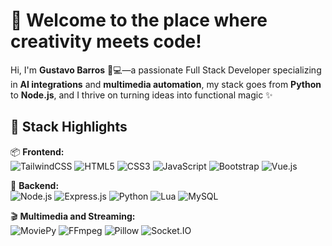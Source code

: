 # 👋 Welcome to the place where creativity meets code!

Hi, I'm **Gustavo Barros** 🧑💻—a passionate Full Stack Developer specializing in **AI integrations** and **multimedia automation**, my stack goes from **Python** to **Node.js**, and I thrive on turning ideas into functional magic ✨

## 🚀 Stack Highlights

📦 **Frontend:**  
![TailwindCSS](https://img.shields.io/badge/tailwindcss-%2338B2AC.svg?style=for-the-badge&logo=tailwind-css&logoColor=white)
![HTML5](https://img.shields.io/badge/html5-%23E34F26.svg?style=for-the-badge&logo=html5&logoColor=white)
![CSS3](https://img.shields.io/badge/css3-%231572B6.svg?style=for-the-badge&logo=css3&logoColor=white)
![JavaScript](https://img.shields.io/badge/javascript-%23F7DF1E.svg?style=for-the-badge&logo=javascript&logoColor=black)
![Bootstrap](https://img.shields.io/badge/bootstrap-%23563D7C.svg?style=for-the-badge&logo=bootstrap&logoColor=white)
![Vue.js](https://img.shields.io/badge/vue.js-%234FC08D.svg?style=for-the-badge&logo=vue.js&logoColor=white)

📡 **Backend:**  
![Node.js](https://img.shields.io/badge/node.js-%234F3C2E.svg?style=for-the-badge&logo=node.js&logoColor=white)
![Express.js](https://img.shields.io/badge/express.js-%23DD0031.svg?style=for-the-badge&logo=express&logoColor=white)
![Python](https://img.shields.io/badge/python-%233377AE.svg?style=for-the-badge&logo=python&logoColor=white)
![Lua](https://img.shields.io/badge/lua-%2300F4DA.svg?style=for-the-badge&logo=lua&logoColor=white)
![MySQL](https://img.shields.io/badge/mysql-%2300f59f.svg?style=for-the-badge&logo=mysql&logoColor=white)

🎬 **Multimedia and Streaming:**  
![MoviePy](https://img.shields.io/badge/moviepy-%23E50000.svg?style=for-the-badge&logo=motion&logoColor=white)
![FFmpeg](https://img.shields.io/badge/ffmpeg-%23000000.svg?style=for-the-badge&logo=ffmpeg&logoColor=white)
![Pillow](https://img.shields.io/badge/Pillow-%23A0522C.svg?style=for-the-badge&logo=pillow&logoColor=white)
![Socket.IO](https://img.shields.io/badge/socket.io-%23010101.svg?style=for-the-badge&logo=socket.io&logoColor=white)
